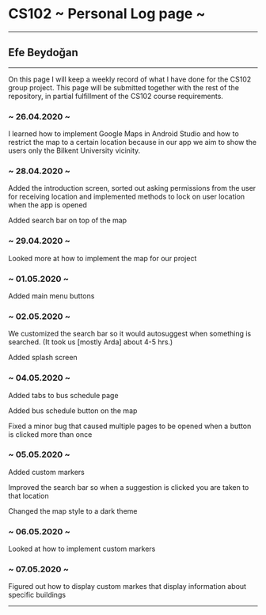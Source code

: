 # CS102 ~ Personal Log page ~
****
## Efe Beydoğan
****

On this page I will keep a weekly record of what I have done for the CS102 group project. This page will be submitted together with the rest of the repository, in partial fulfillment of the CS102 course requirements.

### ~ 26.04.2020 ~
I learned how to implement Google Maps in Android Studio and how to restrict the map to a certain location because in our app we aim to show the users only the Bilkent University vicinity.
### ~ 28.04.2020 ~
Added the introduction screen, sorted out asking permissions from the user for receiving location and implemented methods to lock on user location when the app is opened

Added search bar on top of the map

### ~ 29.04.2020 ~
Looked more at how to implement the map for our project

### ~ 01.05.2020 ~
Added main menu buttons

### ~ 02.05.2020 ~
We customized the search bar so it would autosuggest when something is searched. (It took us [mostly Arda] about 4-5 hrs.)

Added splash screen

### ~ 04.05.2020 ~
Added tabs to bus schedule page

Added bus schedule button on the map

Fixed a minor bug that caused multiple pages to be opened when a button is clicked more than once

### ~ 05.05.2020 ~
Added custom markers

Improved the search bar so when a suggestion is clicked you are taken to that location

Changed the map style to a dark theme

### ~ 06.05.2020 ~
Looked at how to implement custom markers

### ~ 07.05.2020 ~
Figured out how to display custom markes that display information about specific buildings

****
